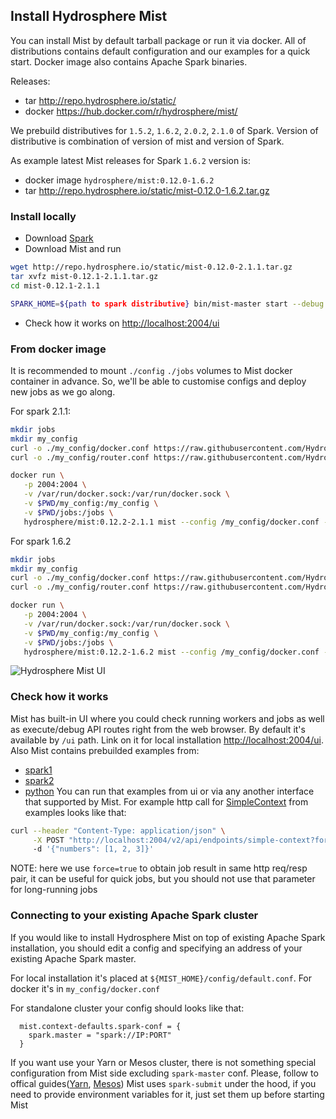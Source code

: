 ## Install Hydrosphere Mist 

You can install Mist by default tarball package or run it via docker.
All of distributions contains default configuration and our examples for a quick start.
Docker image also contains Apache Spark binaries.


Releases:

- tar <http://repo.hydrosphere.io/static/> 
- docker <https://hub.docker.com/r/hydrosphere/mist/>


We prebuild distributives for `1.5.2`, `1.6.2`, `2.0.2`, `2.1.0` of Spark.
Version of distributive is combination of version of mist and version of Spark.


As example latest Mist releases for Spark `1.6.2` version is:

- docker image `hydrosphere/mist:0.12.0-1.6.2`
- tar <http://repo.hydrosphere.io/static/mist-0.12.0-1.6.2.tar.gz>

### Install locally

- Download [Spark](https://spark.apache.org/docs/2.1.1/)
- Download Mist and run

```sh
wget http://repo.hydrosphere.io/static/mist-0.12.0-2.1.1.tar.gz
tar xvfz mist-0.12.1-2.1.1.tar.gz
cd mist-0.12.1-2.1.1

SPARK_HOME=${path to spark distributive} bin/mist-master start --debug true
```
- Check how it works on <http://localhost:2004/ui>


### From docker image

It is recommended to mount `./config` `./jobs` volumes to Mist docker container in advance.
So, we'll be able to customise configs and deploy new jobs as we go along. 

For spark 2.1.1:
```sh
mkdir jobs
mkdir my_config
curl -o ./my_config/docker.conf https://raw.githubusercontent.com/Hydrospheredata/mist/master/configs/default.conf 
curl -o ./my_config/router.conf https://raw.githubusercontent.com/Hydrospheredata/mist/master/configs/router-examples-spark2.conf

docker run \
   -p 2004:2004 \
   -v /var/run/docker.sock:/var/run/docker.sock \
   -v $PWD/my_config:/my_config \
   -v $PWD/jobs:/jobs \
   hydrosphere/mist:0.12.2-2.1.1 mist --config /my_config/docker.conf --router-config /my_config/router.conf
```

For spark 1.6.2

```sh
mkdir jobs
mkdir my_config
curl -o ./my_config/docker.conf https://raw.githubusercontent.com/Hydrospheredata/mist/master/configs/default.conf 
curl -o ./my_config/router.conf https://raw.githubusercontent.com/Hydrospheredata/mist/master/configs/router-examples-spark2.conf

docker run \
   -p 2004:2004 \
   -v /var/run/docker.sock:/var/run/docker.sock \
   -v $PWD/my_config:/my_config \
   -v $PWD/jobs:/jobs \
   hydrosphere/mist:0.12.2-1.6.2 mist --config /my_config/docker.conf --router-config /my_config/router.conf
```


![Hydrosphere Mist UI](http://dv9c7babquml0.cloudfront.net/docs-images/hydrisphere-mist-ui.png)



### Check how it works

Mist has built-in UI where you could check running workers and jobs as well as execute/debug API routes right from the web browser.
By default it's available by `/ui` path.
Link on it for local installation <http://localhost:2004/ui>.
Also Mist contains prebuilded examples from: 
- [spark1](https://github.com/Hydrospheredata/mist/tree/master/examples-spark1/src/main/scala)
- [spark2](https://github.com/Hydrospheredata/mist/tree/master/examples-spark2/src/main/scala)
- [python](https://github.com/Hydrospheredata/mist/tree/master/examples-python)
You can run that examples from ui or via any another interface that supported by Mist.
For example http call for [SimpleContext](https://github.com/Hydrospheredata/mist/blob/master/examples-spark1/src/main/scala/SimpleContext.scala)
from examples looks like that:
```sh
curl --header "Content-Type: application/json" \
     -X POST "http://localhost:2004/v2/api/endpoints/simple-context?force=true"
     -d '{"numbers": [1, 2, 3]}'

```
NOTE: here we use `force=true` to obtain job result in same http req/resp pair, it can be useful for quick jobs, but you should not use that parameter for long-running jobs


### Connecting to your existing Apache Spark cluster
If you would like to install Hydrosphere Mist on top of existing Apache Spark installation,
you should edit a config and specifying an address of your existing Apache Spark master.

For local installation it's placed at `${MIST_HOME}/config/default.conf`.
For docker it's in `my_config/docker.conf`

For standalone cluster your config should looks like that:
```
  mist.context-defaults.spark-conf = {
    spark.master = "spark://IP:PORT"
  }
```
If you want use your Yarn or Mesos cluster, there is not something special configuration from Mist side excluding `spark-master` conf.
Please, follow to offical guides([Yarn](https://spark.apache.org/docs/latest/running-on-yarn.html), [Mesos](https://spark.apache.org/docs/latest/running-on-mesos.html))
Mist uses `spark-submit` under the hood, if you need to provide environment variables for it, just set them up before starting Mist

